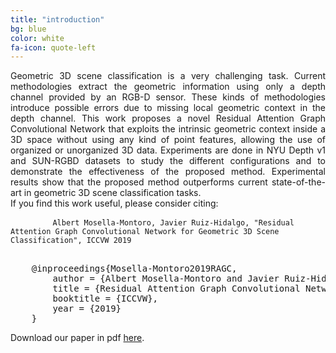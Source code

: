 ```yaml
---
title: "introduction"
bg: blue
color: white
fa-icon: quote-left
---
```

<div style="text-align: justify">
Geometric 3D scene classification is a very challenging task. Current methodologies extract the geometric information using only a depth channel provided by an RGB-D sensor. These kinds of methodologies introduce possible errors due to missing local geometric context in the depth channel. This work proposes a novel Residual Attention Graph Convolutional Network that exploits the intrinsic geometric context inside a 3D space without using any kind of point features, allowing the use of organized or unorganized 3D data. Experiments are done in NYU Depth v1 and SUN-RGBD datasets to study the different configurations and to demonstrate the effectiveness of the proposed method. Experimental results show that the proposed method outperforms current state-of-the-art in geometric 3D scene classification tasks.
</div>
If you find this work useful, please consider citing:

<div class="highlight">
	<pre class="highlight">
		<code>Albert Mosella-Montoro, Javier Ruiz-Hidalgo, "Residual Attention Graph Convolutional Network for Geometric 3D Scene Classification", ICCVW 2019</code>
	</pre>

<pre class="highlight">
	@inproceedings{Mosella-Montoro2019RAGC,
	    author = {Albert Mosella-Montoro and Javier Ruiz-Hidalgo},
	    title = {Residual Attention Graph Convolutional Network for Geometric 3D Scene Classification},
	    booktitle = {ICCVW},
	    year = {2019}
	}
</pre>

</div>

Download our paper in pdf [here](#).
